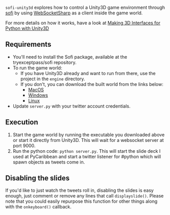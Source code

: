 `sofi-unity3d` explores how to control a Unity3D game environment through [sofi](https://www.github.com/tryexceptpass/sofi) by using [WebSocketSharp](https://github.com/sta/websocket-sharp) as a client inside the game world.

For more details on how it works, have a look at [Making 3D Interfaces for Python with Unity3D](https://medium.com/@tryexceptpass/user-interfaces-with-unity3d-and-python-eb2e7744518a)

## Requirements
* You'll need to install the Sofi package, available at the tryexceptpass/sofi repository.
* To run the game world:
  * If you have Unity3D already and want to run from there, use the project in the `engine` directory.
  * If you don't, you can download the built world from the links below:
    * [MacOS](https://s3.amazonaws.com/tryexceptpass/sofi3d.app.zip)
    * [Windows](https://s3.amazonaws.com/tryexceptpass/sofi3d.exe.zip)
    * [Linux](https://s3.amazonaws.com/tryexceptpass/sofi3d.x86.zip)
* Update `server.py` with your twitter account credentials.

## Execution
1. Start the game world by running the executable you downloaded above or start it directly from Unity3D. This will wait for a websocket server at port 9000.
2. Run the python code: `python server.py`. This will start the slide deck I used at PyCaribbean and start a twitter listener for #python which will spawn objects as tweets come in.

## Disabling the slides
If you'd like to just watch the tweets roll in, disabling the slides is easy enough, just comment or remove any lines that call `displayslide()`. Please note that you could easily repurpose this function for other things along with the `onkeyboard()` callback.
